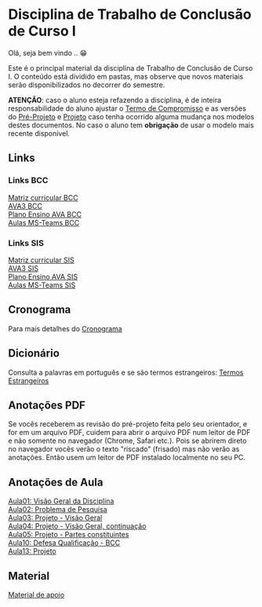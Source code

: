 <!-- \[INICIO] atualizar -->
[AVA3 BCC]: https://ava3.furb.br/course/view.php?id=31568 "AVA3 BCC"  
[Plano Ensino AVA BCC]: https://ava3.furb.br/course/view.php?id=31568&section=1 "Plano Ensino AVA BCC"  
[Aulas MS-Teams BCC]: https://teams.microsoft.com/l/meetup-join/19%3adLzBm18ut0iOYmMjUd4FqE2XfKKsKe3vsJ45CLLCmyg1%40thread.tacv2/1659394207918?context=%7b%22Tid%22%3a%220c2d222a-ecda-4b70-960a-acef6ced3052%22%2c%22Oid%22%3a%226af4c44a-d9df-45de-a1b2-d9ee411f495f%22%7d "Aulas MS-Teams BCC"  
<!-- [Gravações das aulas BCC]: https://furb.sharepoint.com/teams/CMP0036010220212/Documentos%20Compartilhados/General/Recordings "Gravações das aulas" -->  
[AVA3 SIS]: https://ava3.furb.br/course/view.php?id=31567 "AVA3 BCC"  
[Plano Ensino AVA SIS]: https://ava3.furb.br/course/view.php?id=31567&section=1 "Plano Ensino AVA BCC"  
[Aulas MS-Teams SIS]: https://teams.microsoft.com/l/meetup-join/19%3aBMcVnF0a3-lzbKQcOOkNXcrNirJ5jvZLYYHheqkHEcI1%40thread.tacv2/1659394076473?context=%7b%22Tid%22%3a%220c2d222a-ecda-4b70-960a-acef6ced3052%22%2c%22Oid%22%3a%226af4c44a-d9df-45de-a1b2-d9ee411f495f%22%7d "Aulas MS-Teams BCC"  
<!-- [Gravações das aulas SIS]: https://furb.sharepoint.com/teams/CMP0036010220212/Documentos%20Compartilhados/General/Recordings "Gravações das aulas" -->  

# Disciplina de Trabalho de Conclusão de Curso I

Olá, seja bem vindo .. 😁  

Este é o principal material da disciplina de Trabalho de Conclusão de Curso I. O conteúdo está dividido em pastas, mas observe que novos materiais serão disponibilizados no decorrer do semestre.

**ATENÇÃO**: caso o aluno esteja refazendo a disciplina, é de inteira responsabilidade do aluno ajustar o [Termo de Compromisso](Aulas/aula01Anotacoes.md#termo-de-compromisso "Termo de Compromisso") e as versões do [Pré-Projeto](Aulas/aula02Anotacoes.md#modelos-projetos "Pré-Projeto") e [Projeto](Aulas/aula02Anotacoes.md "Projeto") caso tenha ocorrido alguma mudança nos modelos destes documentos. No caso o aluno tem **obrigação** de usar o modelo mais recente disponível.  

## Links

### Links BCC

[Matriz curricular BCC](<https://github.com/dalton-reis/dalton-reis/blob/main/_._/matriz_BCC.pdf> "Matriz curricular BCC")  
[AVA3 BCC]  
[Plano Ensino AVA BCC]  
[Aulas MS-Teams BCC]  
<!-- [Gravações das aulas BCC] -->  

### Links SIS

[Matriz curricular SIS](<https://github.com/dalton-reis/dalton-reis/blob/main/_._/matriz_SIS.pdf> "Matriz curricular SIS")  
[AVA3 SIS]  
[Plano Ensino AVA SIS]  
[Aulas MS-Teams SIS]  
<!-- [Gravações das aulas SIS] -->  

## Cronograma

Para mais detalhes do [Cronograma](Cronogramas/cronograma.md "Cronograma")  

## Dicionário

Consulta a palavras em português e se são termos estrangeiros: [Termos Estrangeiros](Aulas/aula05Anotacoes.md#termos-estrangeiros "Termos Estrangeiros")  

## Anotações PDF

Se vocês receberem as revisão do pré-projeto feita pelo seu orientador, e for em um arquivo PDF, cuidem para abrir o arquivo PDF num leitor de PDF e não somente no navegador (Chrome, Safari etc.). Pois se abrirem direto no navegador vocês verão o texto "riscado" (frisado) mas não verão as anotações. Então usem um leitor de PDF instalado localmente no seu PC.  

## Anotações de Aula

[Aula01: Visão Geral da Disciplina](Aulas/aula01Anotacoes.md "Aula01: Visão Geral da Disciplina")  
[Aula02: Problema de Pesquisa](Aulas/aula02Anotacoes.md "Aula02: Problema de Pesquisa")  
[Aula03: Projeto - Visão Geral](Aulas/aula03Anotacoes.md "Aula03: Projeto - Visão Geral")  
[Aula04: Projeto - Visão Geral, continuação](Aulas/aula04Anotacoes.md "Aula04: Projeto - Visão Geral, continuação")  
[Aula05: Projeto - Partes constituintes](Aulas/aula05Anotacoes.md "Aula05: Projeto - Partes constituintes")  
[Aula10: Defesa Qualificação - BCC](Aulas/aula10AnotacoesBCC.md "Aula10: Defesa Qualificação - BCC")  
[Aula13: Projeto](Aulas/aula13Anotacoes.md "Aula13: Projeto")  

## Material

[Material de apoio](/Material "Material de Apoio")  
